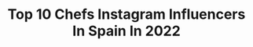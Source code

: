 ---
title: Top 10 Chefs Instagram Influencers In Spain In 2022
description: >-
  Find top chefs Instagram influencers in Spain in 2022. Most popular hashtags: #recetassaludables #cocinasaludable #foodporn #halloween.
platform: Instagram
hits: 118
text_top: Identify the best Instagram accounts on inBeat.
text_bottom: Our search engine has 118 Instagram influencers like this in Spain for you to contact.
profiles:
  - username: "maxalonsor"
    fullname: >-
      Max Alonso
    bio: >-
      🍰 Mi pastelería @maxidea_ 🎂 Mi tienda @maxidea.store 📺 Master Chef 🇨🇱4 🎶 +625mil TikTok: maxalonsor 📩 maxalonsor@gmail.com ⤵️ Preventa de mi Libro 🧁🍰
    location: "Spain"
    followers: 107036
    engagement: 906
    commentsToLikes: 0.024760
    id: ck5q12ioo8yhh0i115jfihhai
    verified: true
    hashtags: "#santiago, #baker, #yomequedoencasa, #chile"
  - username: "danielmchef6"
    fullname: >-
      Daniel MasterChef
    bio: >-
      Cuenta oficial de Daniel: Semifinalista de Master Chef 6 👨‍🍳 🚒Firefighter👩‍🚒 🧗‍♂️Sports outdoors🏔 #bomberococinero 📍Madrid
    location: "Spain"
    followers: 21435
    engagement: 456
    commentsToLikes: 0.121492
    id: ck0w46d4tx1f70i19j694bc3f
    verified: false
    hashtags: "#bomberococinero, #foodporn, #masterchef, #elveranoesazul"
  - username: "carlosoleramos"
    fullname: >-
      ᴄ ᴀ ʀ ʟ ᴏ s  s ᴏ ʟ ᴇ ʀ
    bio: >-
      ɪɴᴛᴇʀɴᴀᴛɪᴏɴᴀʟ ᴍᴏᴅᴇʟ Community Manager & Content Creator @casoramanagement Carlosoleramos17@gmail.com Chef @platanoycoco Plant based🌱
    location: "Spain"
    followers: 160009
    engagement: 160
    commentsToLikes: 0.153138
    id: ck5hq4rn5shvg0i11d9y4lys8
    verified: false
    hashtags: "#lovebeautyandplanet, #smallactsoflove, #tips, #lbppartner"
  - username: "piedad_crespin"
    fullname: >-
      Piedad Crespín
    bio: >-
      Fashionista👗 Chef amateur 👩‍🍳 Cats lovers 😻 Felicidad como estilo de vida✨
    location: "Spain"
    followers: 22219
    engagement: 229
    commentsToLikes: 0.062526
    id: ck8t9mi7romgd0j784xxs1abl
    verified: false
    hashtags: "#cordoba, #love, #vestido, #rosa"
  - username: "alma_cupcakes"
    fullname: >-
      Alma
    bio: >-
      Chef pastelera y mamá @almascupcakestiendaytaller #huaweiambassador #embajadorascotchbrite 16maratones 6-star majors finisher colab.alma@gmail.com
    location: "Spain"
    followers: 304176
    engagement: 204
    commentsToLikes: 0.012254
    id: ck55j5tg3wc7b0i11wuxctpaq
    verified: true
    hashtags: "#vivetumundoharibo, #hacerlacompracon, #todostenemosunladoveggie, #colaboraci"
  - username: "pepebara"
    fullname: >-
      José Barahona Rais
    bio: >-
      TV Host. Locutor de @exaelsalvador Chef. Trip Lover. 🇸🇻🇨🇭
    location: "Spain"
    followers: 111038
    engagement: 338
    commentsToLikes: 0.003209
    id: ck5hihtasdkkx0i11bet64ktd
    verified: false
    hashtags: "#elsalvador, #tbt, #tiopepe, #babypeter"
  - username: "javiicasadoo"
    fullname: >-
      Javi Casado l Foodie🌱
    bio: >-
      👨🏻‍🍳Chef y cocinillas en casa 💯Recetas fáciles y saludables 🧸Recetones BLW ❗️38% DTO Myprotein:Casadomp 📩jcasadobarreiro@gmail.com
    location: "Spain"
    followers: 5965
    engagement: 978
    commentsToLikes: 0.310523
    id: ck5q7h57e1ji30i114vo3buqd
    verified: false
    hashtags: "#recetassaludables, #feedfeed, #foodporn, #breakfast"
  - username: "chefbosquet"
    fullname: >-
      Roberto ChefBosquet
    bio: >-
      CHEF & Co-Fundador de @nakedandsated ⭐️THE BEST FOODIE 2018⭐️ LIBRO👇🏻🔪CONSEJERO MCHEF VI🔪
    location: "Spain"
    followers: 456738
    engagement: 356
    commentsToLikes: 0.053827
    id: ck14i3pdtdhkm0i1905h2uszc
    verified: true
    hashtags: "#comesinremordimientos, #recetasf, #realfood, #comidareal"
  - username: "jacksflavours"
    fullname: >-
      Jack
    bio: >-
      🌕Health Chef 👨‍🍳 🌘Coach transpersonal 🌔Youtuber 🌏@jackarribas 📩 jacksflavours@gmail.com #jacksflavours Canal en Youtube 👇
    location: "Spain"
    followers: 22786
    engagement: 429
    commentsToLikes: 0.236116
    id: ck6ty9fa22evr0j71kliadtre
    verified: false
    hashtags: "#food, #vegan, #barcelona, #trueitaliantaste"
  - username: "angelocantore"
    fullname: >-
      Angelica Locantore
    bio: >-
      Chocolatier at Belgium 🇧🇪 Head Pastry chef -Celler de Can Roca⭐⭐⭐ Hofmann H-23 ⭐ Nutricionista - UCV Venezolana 📧 angelicalocantore@gmail.com
    location: "Spain"
    followers: 22037
    engagement: 352
    commentsToLikes: 0.068836
    id: ck6tiwxn61l6p0j71amd8hing
    verified: false
    hashtags: "#angelicalocantore, #distraetecocinando, #yomequedoencasaconangelica, #belgium"
---
